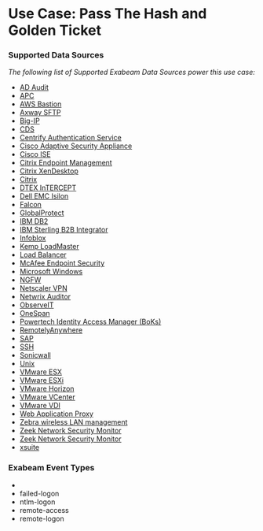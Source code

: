 Use Case: Pass The Hash and Golden Ticket
=========================================

### Supported Data Sources

_The following list of Supported Exabeam Data Sources power this use case:_

* [AD Audit](../DataSources/datasource_ad_audit_manageengine.md)
* [APC](../DataSources/datasource_apc_apc.md)
* [AWS Bastion](../DataSources/datasource_aws_bastion_aws.md)
* [Axway SFTP](../DataSources/datasource_axway_sftp_axway.md)
* [Big-IP](../DataSources/datasource_big-ip_f5_networks.md)
* [CDS](../DataSources/datasource_cds_cds.md)
* [Centrify Authentication Service](../DataSources/datasource_centrify_authentication_service_centrify.md)
* [Cisco Adaptive Security Appliance](../DataSources/datasource_cisco_adaptive_security_appliance_cisco.md)
* [Cisco ISE](../DataSources/datasource_cisco_ise_cisco.md)
* [Citrix Endpoint Management](../DataSources/datasource_citrix_endpoint_management_citrix.md)
* [Citrix XenDesktop](../DataSources/datasource_citrix_xendesktop_citrix.md)
* [Citrix](../DataSources/datasource_citrix_citrix.md)
* [DTEX InTERCEPT](../DataSources/datasource_dtex_intercept_dtex_systems.md)
* [Dell EMC Isilon](../DataSources/datasource_dell_emc_isilon_dell.md)
* [Falcon](../DataSources/datasource_falcon_crowdstrike.md)
* [GlobalProtect](../DataSources/datasource_globalprotect_palo_alto_networks.md)
* [IBM DB2](../DataSources/datasource_ibm_db2_ibm.md)
* [IBM Sterling B2B Integrator](../DataSources/datasource_ibm_sterling_b2b_integrator_ibm.md)
* [Infoblox](../DataSources/datasource_infoblox_infoblox.md)
* [Kemp LoadMaster](../DataSources/datasource_kemp_loadmaster_kemp.md)
* [Load Balancer](../DataSources/datasource_load_balancer_kemp.md)
* [McAfee Endpoint Security](../DataSources/datasource_mcafee_endpoint_security_mcafee.md)
* [Microsoft Windows](../DataSources/datasource_microsoft_windows_microsoft.md)
* [NGFW](../DataSources/datasource_ngfw_palo_alto_networks.md)
* [Netscaler VPN](../DataSources/datasource_netscaler_vpn_citrix.md)
* [Netwrix Auditor](../DataSources/datasource_netwrix_auditor_netwrix.md)
* [ObserveIT](../DataSources/datasource_observeit_observeit.md)
* [OneSpan](../DataSources/datasource_onespan_onespan.md)
* [Powertech Identity Access Manager (BoKs)](../DataSources/datasource_powertech_identity_access_manager_(boks)_helpsystems.md)
* [RemotelyAnywhere](../DataSources/datasource_remotelyanywhere_logmein.md)
* [SAP](../DataSources/datasource_sap_sap.md)
* [SSH](../DataSources/datasource_ssh_linux.md)
* [Sonicwall](../DataSources/datasource_sonicwall_sonicwall.md)
* [Unix](../DataSources/datasource_unix_unix.md)
* [VMware ESX](../DataSources/datasource_vmware_esx_vmware.md)
* [VMware ESXi](../DataSources/datasource_vmware_esxi_vmware.md)
* [VMware Horizon](../DataSources/datasource_vmware_horizon_vmware.md)
* [VMware VCenter](../DataSources/datasource_vmware_vcenter_vmware.md)
* [VMware VDI](../DataSources/datasource_vmware_vdi_vmware.md)
* [Web Application Proxy](../DataSources/datasource_web_application_proxy_microsoft.md)
* [Zebra wireless LAN management](../DataSources/datasource_zebra_wireless_lan_management_extreme_networks.md)
* [Zeek Network Security Monitor](../DataSources/datasource_zeek_network_security_monitor_zeek.md)
* [Zeek Network Security Monitor](../DataSources/datasource_zeek_network_security_monitor_zeek_network_security_monitor.md)
* [xsuite](../DataSources/datasource_xsuite_xsuite.md)


### Exabeam Event Types

- 
- failed-logon
- ntlm-logon
- remote-access
- remote-logon
